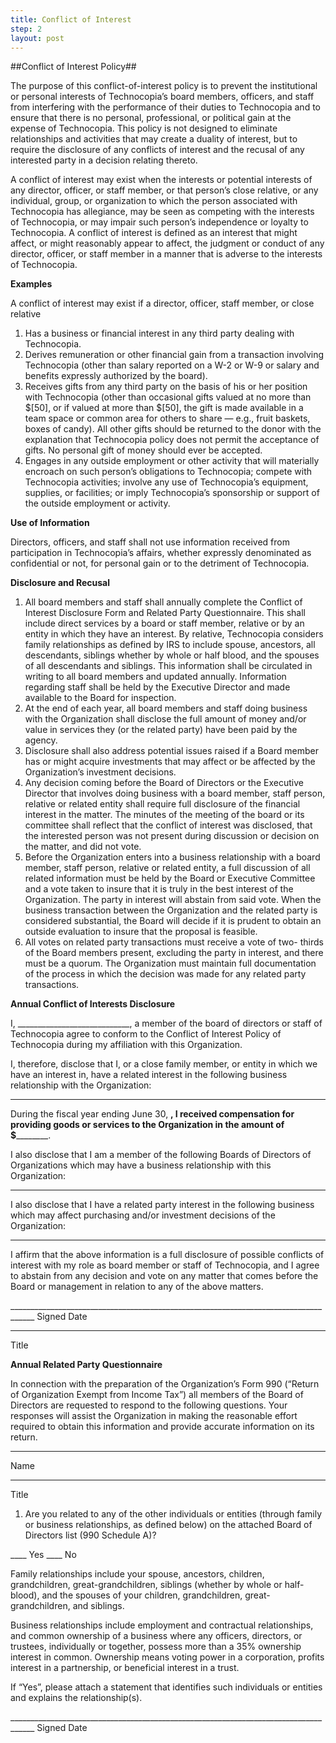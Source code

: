 ```yaml
---
title: Conflict of Interest
step: 2
layout: post
---
```


##Conflict of Interest Policy##

The purpose of this conflict-of-interest policy is to prevent the institutional or personal interests of Technocopia’s board members, officers, and staff from interfering with the performance of their duties to Technocopia and to ensure that there is no personal, professional, or political gain at the expense of Technocopia. This policy is not designed to eliminate relationships and activities that may create a duality of interest, but to require the disclosure of any conflicts of interest and the recusal of any interested party in a decision relating thereto.

A conflict of interest may exist when the interests or potential interests of any director, officer, or staff member, or that person’s close relative, or any individual, group, or organization to which the person associated with Technocopia has allegiance, may be seen as competing with the interests of Technocopia, or may impair such person’s independence or loyalty to Technocopia. A conflict of interest is defined as an interest that might affect, or might reasonably appear to affect, the judgment or conduct of any director, officer, or staff member in a manner that is adverse to the interests of Technocopia.

**Examples**

A conflict of interest may exist if a director, officer, staff member, or close relative
  1. Has a business or financial interest in any third party dealing with Technocopia.
  2. Derives remuneration or other financial gain from a transaction involving Technocopia (other than salary reported on a W-2 or W-9 or salary and benefits expressly authorized by the board).
  3. Receives gifts from any third party on the basis of his or her position with Technocopia (other than occasional gifts valued at no more than $[50], or if valued at more than $[50], the gift is made available in a team space or common area for others to share — e.g., fruit baskets, boxes of candy). All other gifts should be returned to the donor with the explanation that Technocopia policy does not permit the acceptance of gifts. No personal gift of money should ever be accepted.
  4. Engages in any outside employment or other activity that will materially encroach on such person’s obligations to Technocopia; compete with Technocopia activities; involve any use of Technocopia’s equipment, supplies, or facilities; or imply Technocopia’s sponsorship or support of the outside employment or activity.	 	

**Use of Information**
	
Directors, officers, and staff shall not use information received from participation in Technocopia’s affairs, whether expressly denominated as confidential or not, for personal gain or to the detriment of Technocopia.

**Disclosure and Recusal**
  1. All board members and staff shall annually complete the Conflict of Interest Disclosure Form and Related Party Questionnaire. This shall include direct services by a board or staff member, relative or by an entity in which they have an interest. By relative, Technocopia considers family relationships as defined by IRS to include spouse, ancestors, all descendants, siblings whether by whole or half blood, and the spouses of all descendants and siblings. This information shall be circulated in writing to all board members and updated annually. Information regarding staff shall be held by the Executive Director and made available to the Board for inspection.
  2. At the end of each year, all board members and staff doing business with the Organization shall disclose the full amount of money and/or value in services they (or the related party) have been paid by the agency.
  3. Disclosure shall also address potential issues raised if a Board member has or might acquire investments that may affect or be affected by the Organization’s investment decisions.
  4. Any decision coming before the Board of Directors or the Executive Director that involves doing business with a board member, staff person, relative or related entity shall require full disclosure of the financial interest in the matter. The minutes of the meeting of the board or its committee shall reflect that the conflict of interest was disclosed, that the interested person was not present during discussion or decision on the matter, and did not vote.
  5. Before the Organization enters into a business relationship with a board member, staff person, relative or related entity, a full discussion of all related information must be held by the Board or Executive Committee and a vote taken to insure that it is truly in the best interest of the Organization. The party in interest will abstain from said vote. When the business transaction between the Organization and the related party is considered substantial, the Board will decide if it is prudent to obtain an outside evaluation to insure that the proposal is feasible.
  6. All votes on related party transactions must receive a vote of two- thirds of the Board members present, excluding the party in interest, and there must be a quorum. The Organization must maintain full documentation of the process in which the decision was made for any related party transactions.

**Annual Conflict of Interests Disclosure**

I, ____________________________, a member of the board of directors or staff of Technocopia agree to conform to the Conflict of Interest Policy of Technocopia during my affiliation with this Organization.

I, therefore, disclose that I, or a close family member, or entity in which we have an interest in, have a related interest in the following business relationship with the Organization:
____________________________________________________________________________________

During the fiscal year ending June 30, ______, I received compensation for providing goods or services to the Organization in the amount of $______________.
	
I also disclose that I am a member of the following Boards of Directors of Organizations which may have a business relationship with this Organization:
____________________________________________________________________________________
	
I also disclose that I have a related party interest in the following business which may affect purchasing and/or investment decisions of the Organization:
____________________________________________________________________________________
	
I affirm that the above information is a full disclosure of possible conflicts of interest with my role as board member or staff of Technocopia, and I agree to abstain from any decision and vote on any matter that comes before the Board or management in relation to any of the above matters.

____________________________________________________________________________________ 				Signed						Date 

______________________________________________
Title
	
**Annual Related Party Questionnaire**

In connection with the preparation of the Organization’s Form 990 (“Return of Organization Exempt from Income Tax”) all members of the Board of Directors are requested to respond to the following questions. Your responses will assist the Organization in making the reasonable effort required to obtain this information and provide accurate information on its return.

______________________________________________					
Name 

______________________________________________
Title
	
1. Are you related to any of the other individuals or entities (through family or business relationships, as defined below) on the attached Board of Directors list (990 Schedule A)?
	
____ Yes ____ No
	
Family relationships include your spouse, ancestors, children, grandchildren, great-grandchildren, siblings (whether by whole or half-blood), and the spouses of your children, grandchildren, great-grandchildren, and siblings.
	
Business relationships include employment and contractual relationships, and common ownership of a business where any officers, directors, or trustees, individually or together, possess more than a 35% ownership interest in common. Ownership means voting power in a corporation, profits interest in a partnership, or beneficial interest in a trust.

If “Yes”, please attach a statement that identifies such individuals or entities and explains the relationship(s).
	
____________________________________________________________________________________ 				Signed						Date 


